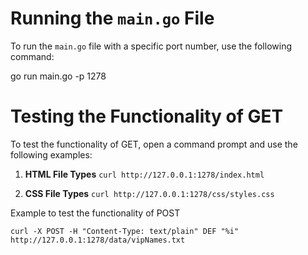# Running the `main.go` File

To run the `main.go` file with a specific port number, use the following command:

go run main.go -p 1278

# Testing the Functionality of GET

To test the functionality of GET, open a command prompt and use the following examples:

1. **HTML File Types**
`curl http://127.0.0.1:1278/index.html`

2. **CSS File Types**
`curl http://127.0.0.1:1278/css/styles.css`

Example to test the functionality of POST

`curl -X POST -H "Content-Type: text/plain" DEF "%i" http://127.0.0.1:1278/data/vipNames.txt`



